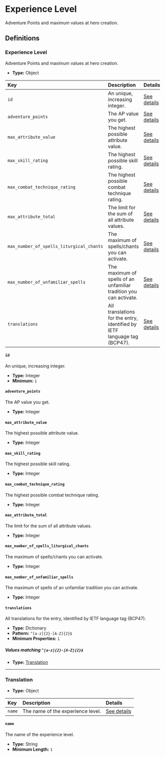 # Experience Level

Adventure Points and maximum values at hero creation.

## Definitions

### <a name="ExperienceLevel"></a> Experience Level

Adventure Points and maximum values at hero creation.

- **Type:** Object

Key | Description | Details
:-- | :-- | :--
`id` | An unique, increasing integer. | <a href="#ExperienceLevel/id">See details</a>
`adventure_points` | The AP value you get. | <a href="#ExperienceLevel/adventure_points">See details</a>
`max_attribute_value` | The highest possible attribute value. | <a href="#ExperienceLevel/max_attribute_value">See details</a>
`max_skill_rating` | The highest possible skill rating. | <a href="#ExperienceLevel/max_skill_rating">See details</a>
`max_combat_technique_rating` | The highest possible combat technique rating. | <a href="#ExperienceLevel/max_combat_technique_rating">See details</a>
`max_attribute_total` | The limit for the sum of all attribute values. | <a href="#ExperienceLevel/max_attribute_total">See details</a>
`max_number_of_spells_liturgical_chants` | The maximum of spells/chants you can activate. | <a href="#ExperienceLevel/max_number_of_spells_liturgical_chants">See details</a>
`max_number_of_unfamiliar_spells` | The maximum of spells of an unfamiliar tradition you can activate. | <a href="#ExperienceLevel/max_number_of_unfamiliar_spells">See details</a>
`translations` | All translations for the entry, identified by IETF language tag (BCP47). | <a href="#ExperienceLevel/translations">See details</a>

#### <a name="ExperienceLevel/id"></a> `id`

An unique, increasing integer.

- **Type:** Integer
- **Minimum:** `1`

#### <a name="ExperienceLevel/adventure_points"></a> `adventure_points`

The AP value you get.

- **Type:** Integer

#### <a name="ExperienceLevel/max_attribute_value"></a> `max_attribute_value`

The highest possible attribute value.

- **Type:** Integer

#### <a name="ExperienceLevel/max_skill_rating"></a> `max_skill_rating`

The highest possible skill rating.

- **Type:** Integer

#### <a name="ExperienceLevel/max_combat_technique_rating"></a> `max_combat_technique_rating`

The highest possible combat technique rating.

- **Type:** Integer

#### <a name="ExperienceLevel/max_attribute_total"></a> `max_attribute_total`

The limit for the sum of all attribute values.

- **Type:** Integer

#### <a name="ExperienceLevel/max_number_of_spells_liturgical_chants"></a> `max_number_of_spells_liturgical_chants`

The maximum of spells/chants you can activate.

- **Type:** Integer

#### <a name="ExperienceLevel/max_number_of_unfamiliar_spells"></a> `max_number_of_unfamiliar_spells`

The maximum of spells of an unfamiliar tradition you can activate.

- **Type:** Integer

#### <a name="ExperienceLevel/translations"></a> `translations`

All translations for the entry, identified by IETF language tag (BCP47).

- **Type:** Dictionary
- **Pattern:** `^[a-z]{2}-[A-Z]{2}$`
- **Minimum Properties:** `1`

##### Values matching `^[a-z]{2}-[A-Z]{2}$`

- **Type:** <a href="#Translation">Translation</a>

---

### <a name="Translation"></a> Translation

- **Type:** Object

Key | Description | Details
:-- | :-- | :--
`name` | The name of the experience level. | <a href="#Translation/name">See details</a>

#### <a name="Translation/name"></a> `name`

The name of the experience level.

- **Type:** String
- **Minimum Length:** `1`